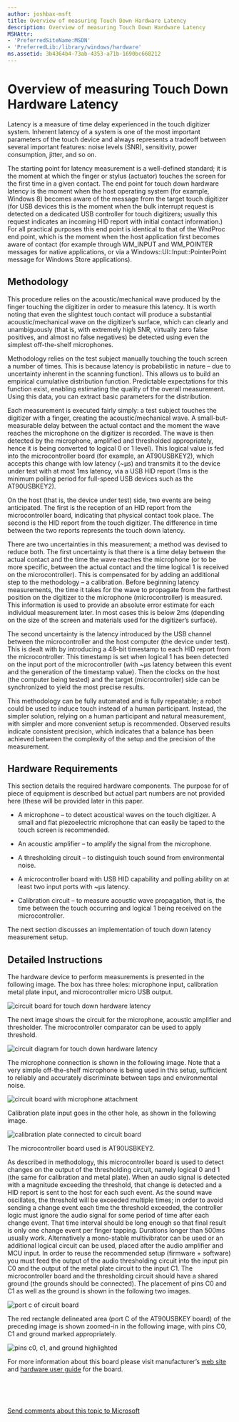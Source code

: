 ```yaml
---
author: joshbax-msft
title: Overview of measuring Touch Down Hardware Latency
description: Overview of measuring Touch Down Hardware Latency
MSHAttr:
- 'PreferredSiteName:MSDN'
- 'PreferredLib:/library/windows/hardware'
ms.assetid: 3b4364b4-73ab-4353-a71b-1690bc668212
---
```


# Overview of measuring Touch Down Hardware Latency


Latency is a measure of time delay experienced in the touch digitizer system. Inherent latency of a system is one of the most important parameters of the touch device and always represents a tradeoff between several important features: noise levels (SNR), sensitivity, power consumption, jitter, and so on.

The starting point for latency measurement is a well-defined standard; it is the moment at which the finger or stylus (actuator) touches the screen for the first time in a given contact. The end point for touch down hardware latency is the moment when the host operating system (for example, Windows 8) becomes aware of the message from the target touch digitizer (for USB devices this is the moment when the bulk interrupt request is detected on a dedicated USB controller for touch digitizers; usually this request indicates an incoming HID report with initial contact information.) For all practical purposes this end point is identical to that of the WndProc end point, which is the moment when the host application first becomes aware of contact (for example through WM\_INPUT and WM\_POINTER messages for native applications, or via a Windows::UI::Input::PointerPoint message for Windows Store applications).

## Methodology


This procedure relies on the acoustic/mechanical wave produced by the finger touching the digitizer in order to measure this latency. It is worth noting that even the slightest touch contact will produce a substantial acoustic/mechanical wave on the digitizer’s surface, which can clearly and unambiguously (that is, with extremely high SNR, virtually zero false positives, and almost no false negatives) be detected using even the simplest off-the-shelf microphones.

Methodology relies on the test subject manually touching the touch screen a number of times. This is because latency is probabilistic in nature – due to uncertainty inherent in the scanning function). This allows us to build an empirical cumulative distribution function. Predictable expectations for this function exist, enabling estimating the quality of the overall measurement. Using this data, you can extract basic parameters for the distribution.

Each measurement is executed fairly simply: a test subject touches the digitizer with a finger, creating the acoustic/mechanical wave. A small-but-measurable delay between the actual contact and the moment the wave reaches the microphone on the digitizer is recorded. The wave is then detected by the microphone, amplified and thresholded appropriately, hence it is being converted to logical 0 or 1 level). This logical value is fed into the microcontroller board (for example, an AT90USBKEY2), which accepts this change with low latency (~µs) and transmits it to the device under test with at most 1ms latency, via a USB HID report (1ms is the minimum polling period for full-speed USB devices such as the AT90USBKEY2).

On the host (that is, the device under test) side, two events are being anticipated. The first is the reception of an HID report from the microcontroller board, indicating that physical contact took place. The second is the HID report from the touch digitizer. The difference in time between the two reports represents the touch down latency.

There are two uncertainties in this measurement; a method was devised to reduce both. The first uncertainty is that there is a time delay between the actual contact and the time the wave reaches the microphone (or to be more specific, between the actual contact and the time logical 1 is received on the microcontroller). This is compensated for by adding an additional step to the methodology – a calibration. Before beginning latency measurements, the time it takes for the wave to propagate from the farthest position on the digitizer to the microphone (microcontroller) is measured. This information is used to provide an absolute error estimate for each individual measurement later. In most cases this is below 2ms (depending on the size of the screen and materials used for the digitizer’s surface).

The second uncertainty is the latency introduced by the USB channel between the microcontroller and the host computer (the device under test). This is dealt with by introducing a 48-bit timestamp to each HID report from the microcontroller. This timestamp is set when logical 1 has been detected on the input port of the microcontroller (with ~µs latency between this event and the generation of the timestamp value). Then the clocks on the host (the computer being tested) and the target (microcontroller) side can be synchronized to yield the most precise results.

This methodology can be fully automated and is fully repeatable; a robot could be used to induce touch instead of a human participant. Instead, the simpler solution, relying on a human participant and natural measurement, with simpler and more convenient setup is recommended. Observed results indicate consistent precision, which indicates that a balance has been achieved between the complexity of the setup and the precision of the measurement.

## Hardware Requirements


This section details the required hardware components. The purpose for of piece of equipment is described but actual part numbers are not provided here (these will be provided later in this paper.

-   A microphone – to detect acoustical waves on the touch digitizer. A small and flat piezoelectric microphone that can easily be taped to the touch screen is recommended.

-   An acoustic amplifier – to amplify the signal from the microphone.

-   A thresholding circuit – to distinguish touch sound from environmental noise.

-   A microcontroller board with USB HID capability and polling ability on at least two input ports with ~µs latency.

-   Calibration circuit – to measure acoustic wave propagation, that is, the time between the touch occurring and logical 1 being received on the microcontroller.

The next section discusses an implementation of touch down latency measurement setup.

## Detailed Instructions


The hardware device to perform measurements is presented in the following image. The box has three holes: microphone input, calibration metal plate input, and microcontroller micro USB output.

![circuit board for touch down hardware latency](images/hck-touchdownhardwarelatency1.jpg)

The next image shows the circuit for the microphone, acoustic amplifier and thresholder. The microcontroller comparator can be used to apply threshold.

![circuit diagram for touch down hardware latency](images/hck-touchdownhardwarelatency2.jpg)

The microphone connection is shown in the following image. Note that a very simple off-the-shelf microphone is being used in this setup, sufficient to reliably and accurately discriminate between taps and environmental noise.

![circuit board with microphone attachment](images/hck-touchdownhardwarelatency3.jpg)

Calibration plate input goes in the other hole, as shown in the following image.

![calibration plate connected to circuit board](images/hck-touchdownhardwarelatency4.jpg)

The microcontroller board used is AT90USBKEY2.

As described in methodology, this microcontroller board is used to detect changes on the output of the thresholding circuit, namely logical 0 and 1 (the same for calibration and metal plate). When an audio signal is detected with a magnitude exceeding the threshold, that change is detected and a HID report is sent to the host for each such event. As the sound wave oscillates, the threshold will be exceeded multiple times; in order to avoid sending a change event each time the threshold exceeded, the controller logic must ignore the audio signal for some period of time after each change event. That time interval should be long enough so that final result is only one change event per finger tapping. Durations longer than 500ms usually work. Alternatively a mono-stable multivibrator can be used or an additional logical circuit can be used, placed after the audio amplifier and MCU input. In order to reuse the recommended setup (firmware + software) you must feed the output of the audio thresholding circuit into the input pin C0 and the output of the metal plate circuit to the input C1. The microcontroller board and the thresholding circuit should have a shared ground (the grounds should be connected). The placement of pins C0 and C1 as well as the ground is shown in the following two images.

![port c of circuit board](images/hck-touchdownhardwarelatency5.jpg)

The red rectangle delineated area (port C of the AT90USBKEY board) of the preceding image is shown zoomed-in in the following image, with pins C0, C1 and ground marked appropriately.

![pins c0, c1, and ground highlighted](images/hck-touchdownhardwarelatency6.jpg)

For more information about this board please visit manufacturer’s [web site](http://www.atmel.com/tools/AT90USBKEY.aspx) and [hardware user guide](http://www.atmel.com/Images/doc7627.pdf) for the board.

 

 

[Send comments about this topic to Microsoft](mailto:wsddocfb@microsoft.com?subject=Documentation%20feedback%20%5Bp_hck\p_hck%5D:%20Overview%20of%20measuring%20Touch%20Down%20Hardware%20Latency%20%20RELEASE:%20%284/27/2016%29&body=%0A%0APRIVACY%20STATEMENT%0A%0AWe%20use%20your%20feedback%20to%20improve%20the%20documentation.%20We%20don't%20use%20your%20email%20address%20for%20any%20other%20purpose,%20and%20we'll%20remove%20your%20email%20address%20from%20our%20system%20after%20the%20issue%20that%20you're%20reporting%20is%20fixed.%20While%20we're%20working%20to%20fix%20this%20issue,%20we%20might%20send%20you%20an%20email%20message%20to%20ask%20for%20more%20info.%20Later,%20we%20might%20also%20send%20you%20an%20email%20message%20to%20let%20you%20know%20that%20we've%20addressed%20your%20feedback.%0A%0AFor%20more%20info%20about%20Microsoft's%20privacy%20policy,%20see%20http://privacy.microsoft.com/default.aspx. "Send comments about this topic to Microsoft")




